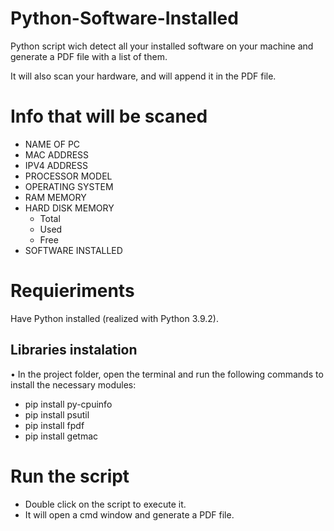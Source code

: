 # Python-Software-Installed
Python script wich detect all your installed software on your machine and generate a PDF file with a list of them.

It will also scan your hardware, and will append it in the PDF file.

# Info that will be scaned
- NAME OF PC
- MAC ADDRESS
- IPV4 ADDRESS
- PROCESSOR MODEL
- OPERATING SYSTEM
- RAM MEMORY
- HARD DISK MEMORY
  - Total
  - Used
  - Free
- SOFTWARE INSTALLED


# Requieriments 

Have Python installed (realized with Python 3.9.2).

## Libraries instalation

• In the project folder, open the terminal and run the following commands to install the necessary modules:

- pip install py-cpuinfo
- pip install psutil
- pip install fpdf
- pip install getmac

# Run the script
- Double click on the script to execute it.
- It will open a cmd window and generate a PDF file.